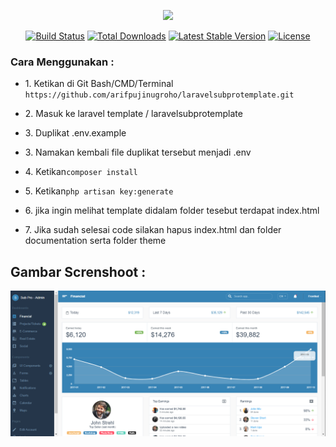 <p align="center"><img src="https://laravel.com/assets/img/components/logo-laravel.svg"></p>

<p align="center">
<a href="https://travis-ci.org/laravel/framework"><img src="https://travis-ci.org/laravel/framework.svg" alt="Build Status"></a>
<a href="https://packagist.org/packages/laravel/framework"><img src="https://poser.pugx.org/laravel/framework/d/total.svg" alt="Total Downloads"></a>
<a href="https://packagist.org/packages/laravel/framework"><img src="https://poser.pugx.org/laravel/framework/v/stable.svg" alt="Latest Stable Version"></a>
<a href="https://packagist.org/packages/laravel/framework"><img src="https://poser.pugx.org/laravel/framework/license.svg" alt="License"></a>
</p>

<h3>Cara Menggunakan :</h3>
<ul>
    <li><p>1. Ketikan di Git Bash/CMD/Terminal <code>https://github.com/arifpujinugroho/laravelsubprotemplate.git</code></p></li>
    <li><p>2. Masuk ke laravel template / laravelsubprotemplate</p></li>
    <li><p>3. Duplikat .env.example</p></li>
    <li><p>3. Namakan kembali file duplikat tersebut menjadi .env</p></li>
    <li><p>4. Ketikan<code>composer install</code></p></li>
    <li><p>5. Ketikan<code>php artisan key:generate</code></p></li>
    <li><p>6. jika ingin melihat template didalam folder tesebut terdapat index.html</p></li>
    <li><p>7. Jika sudah selesai code silakan hapus index.html dan folder documentation serta folder theme</p></li>
</ul>

<h2>Gambar Screnshoot :</h2>
<img src="public/assets/images/sample-ss.png" alt="Sample-image"/>
